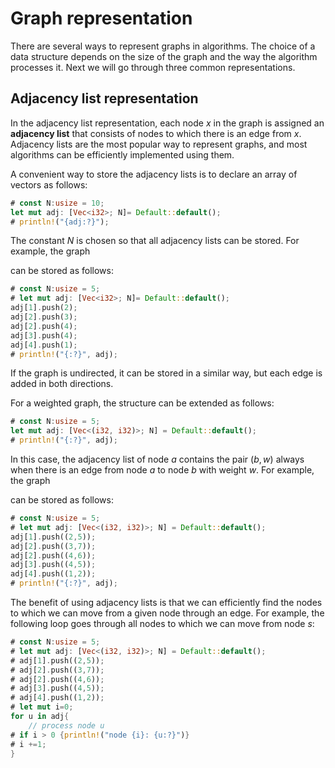 #  Graph representation

There are several ways to represent graphs
in algorithms.
The choice of a data structure
depends on the size of the graph and
the way the algorithm processes it.
Next we will go through three common representations.

## Adjacency list representation

In the adjacency list representation,
each node $x$ in the graph is assigned an **adjacency list**
that consists of nodes
to which there is an edge from $x$.
Adjacency lists are the most popular
way to represent graphs, and most algorithms can be
efficiently implemented using them.

A convenient way to store the adjacency lists is to declare
an array of vectors as follows:

```rust
# const N:usize = 10;
let mut adj: [Vec<i32>; N]= Default::default();
# println!("{adj:?}");
```

The constant $N$ is chosen so that all
adjacency lists can be stored.
For example, the graph

<script type="text/tikz">
\begin{tikzpicture}[scale=0.9]
\node[draw, circle] (1) at (1,3) {1};
\node[draw, circle] (2) at (3,3) {2};
\node[draw, circle] (3) at (5,3) {3};
\node[draw, circle] (4) at (3,1) {4};

\path[draw,thick,->,>=latex] (1) -- (2);
\path[draw,thick,->,>=latex] (2) -- (3);
\path[draw,thick,->,>=latex] (2) -- (4);
\path[draw,thick,->,>=latex] (3) -- (4);
\path[draw,thick,->,>=latex] (4) -- (1);
\end{tikzpicture}
</script>

can be stored as follows:

```rust
# const N:usize = 5;
# let mut adj: [Vec<i32>; N]= Default::default();
adj[1].push(2);
adj[2].push(3);
adj[2].push(4);
adj[3].push(4);
adj[4].push(1);
# println!("{:?}", adj);
```

If the graph is undirected, it can be stored in a similar way,
but each edge is added in both directions.

For a weighted graph, the structure can be extended
as follows:

```rust
# const N:usize = 5;
let mut adj: [Vec<(i32, i32)>; N] = Default::default();
# println!("{:?}", adj);
```

In this case, the adjacency list of node $a$
contains the pair $(b,w)$
always when there is an edge from node $a$ to node $b$
with weight $w$. For example, the graph

<script type="text/tikz">
\begin{tikzpicture}[scale=0.9]
\node[draw, circle] (1) at (1,3) {1};
\node[draw, circle] (2) at (3,3) {2};
\node[draw, circle] (3) at (5,3) {3};
\node[draw, circle] (4) at (3,1) {4};

\path[draw,thick,->,>=latex] (1) -- node[font=\small,label=above:5] {} (2);
\path[draw,thick,->,>=latex] (2) -- node[font=\small,label=above:7] {} (3);
\path[draw,thick,->,>=latex] (2) -- node[font=\small,label=left:6] {} (4);
\path[draw,thick,->,>=latex] (3) -- node[font=\small,label=right:5] {} (4);
\path[draw,thick,->,>=latex] (4) -- node[font=\small,label=left:2] {} (1);
\end{tikzpicture}
</script>

can be stored as follows:

```rust
# const N:usize = 5;
# let mut adj: [Vec<(i32, i32)>; N] = Default::default();
adj[1].push((2,5));
adj[2].push((3,7));
adj[2].push((4,6));
adj[3].push((4,5));
adj[4].push((1,2));
# println!("{:?}", adj);
```

The benefit of using adjacency lists is that
we can efficiently find the nodes to which
we can move from a given node through an edge.
For example, the following loop goes through all nodes
to which we can move from node $s$:

```rust
# const N:usize = 5;
# let mut adj: [Vec<(i32, i32)>; N] = Default::default();
# adj[1].push((2,5));
# adj[2].push((3,7));
# adj[2].push((4,6));
# adj[3].push((4,5));
# adj[4].push((1,2));
# let mut i=0;
for u in adj{
    // process node u
# if i > 0 {println!("node {i}: {u:?}")}
# i +=1;
}
```

